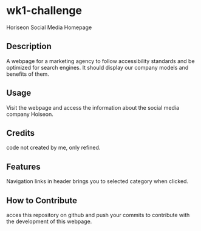 # wk1-challenge
Horiseon Social Media Homepage

## Description

A webpage for a marketing agency to follow accessibility standards and be optimized for search engines. It should display our company models and benefits of them.


## Usage

Visit the webpage and access the information about the social media company Hoiseon.


## Credits

code not created by me, only refined.


## Features

Navigation links in header brings you to selected category when clicked.


## How to Contribute

acces this repository on github and push your commits to contribute with the development of this webpage.

